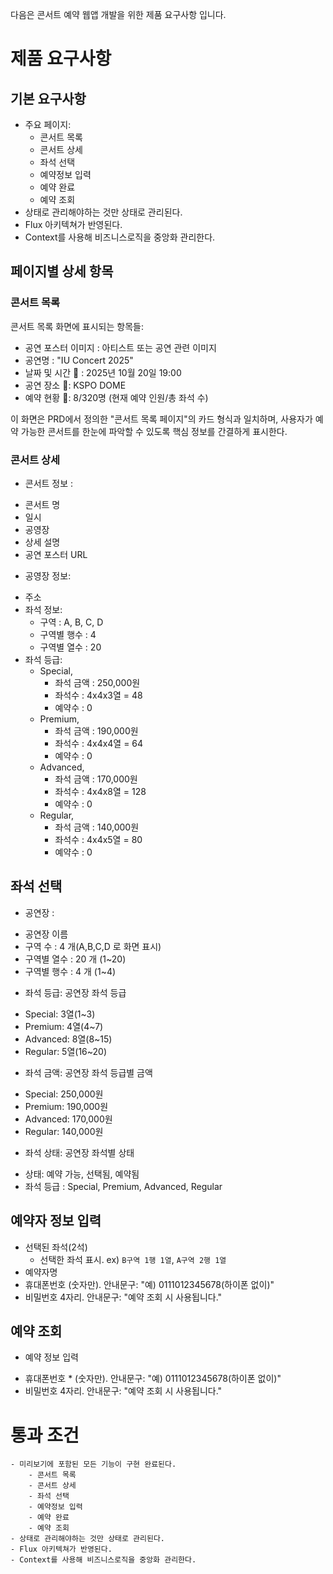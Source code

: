 
다음은 콘서트 예약 웹앱 개발을 위한 제품 요구사항 입니다.

# 제품 요구사항

## 기본 요구사항

- 주요 페이지:
    - 콘서트 목록
    - 콘서트 상세
    - 좌석 선택
    - 예약정보 입력
    - 예약 완료
    - 예약 조회
- 상태로 관리해야하는 것만 상태로 관리된다.
- Flux 아키텍쳐가 반영된다.
- Context를 사용해 비즈니스로직을 중앙화 관리한다.


## 페이지별 상세 항목

### 콘서트 목록 

콘서트 목록 화면에 표시되는 항목들:
- 공연 포스터 이미지 : 아티스트 또는 공연 관련 이미지 
- 공연명 : "IU Concert 2025"
- 날짜 및 시간 📅 : 2025년 10월 20일 19:00
- 공연 장소 📍: KSPO DOME
- 예약 현황 👥: 8/320명 (현재 예약 인원/총 좌석 수)

이 화면은 PRD에서 정의한 "콘서트 목록 페이지"의 카드 형식과 일치하며, 사용자가 예약 가능한 콘서트를 한눈에 파악할 수 있도록 핵심 정보를 간결하게 표시한다. 

### 콘서트 상세

* 콘서트 정보 : 
- 콘서트 명
- 일시
- 공영장
- 상세 설명
- 공연 포스터 URL

* 공영장 정보:
- 주소
- 좌석 정보:
    - 구역 : A, B, C, D
    - 구역별 행수 : 4
    - 구역별 열수 : 20
- 좌석 등급:
    - Special,
        - 좌석 금액 : 250,000원
        - 좌석수 : 4x4x3열 = 48 
        - 예약수 : 0
    - Premium, 
        - 좌석 금액  : 190,000원
        - 좌석수 : 4x4x4열 = 64 
        - 예약수 : 0
    - Advanced, 
        - 좌석 금액  : 170,000원
        - 좌석수 : 4x4x8열 = 128  
        - 예약수 : 0
    - Regular, 
        - 좌석 금액  : 140,000원
        - 좌석수 : 4x4x5열 = 80  
        - 예약수 : 0

## 좌석 선택

* 공연장 :
- 공연장 이름
- 구역 수 : 4 개(A,B,C,D 로 화면 표시)
- 구역별 열수 : 20 개 (1~20)
- 구역별 행수 : 4 개 (1~4)

* 좌석 등급: 공연장 좌석 등급
- Special: 3열(1~3)
- Premium: 4열(4~7)
- Advanced: 8열(8~15)
- Regular: 5열(16~20)

* 좌석 금액: 공연장 좌석 등급별 금액
- Special: 250,000원
- Premium: 190,000원
- Advanced: 170,000원
- Regular: 140,000원

* 좌석 상태: 공연장 좌석별 상태
- 상태: 예약 가능, 선택됨, 예약됨
- 좌석 등급 : Special, Premium, Advanced, Regular

## 예약자 정보 입력 

- 선택된 좌석(2석) 
  - 선택한 좌석 표시. ex) `B구역 1행 1열`, `A구역 2행 1열`
- 예약자명
- 휴대폰번호 (숫자만). 안내문구: "예) 0111012345678(하이폰 없이)"
- 비밀번호 4자리. 안내문구: "예약 조회 시 사용됩니다."

## 예약 조회

* 예약 정보 입력
- 휴대폰번호 * (숫자만). 안내문구: "예) 0111012345678(하이폰 없이)"
- 비밀번호 4자리. 안내문구: "예약 조회 시 사용됩니다." 

# **통과 조건**
    - 미리보기에 포함된 모든 기능이 구현 완료된다.
        - 콘서트 목록
        - 콘서트 상세
        - 좌석 선택
        - 예약정보 입력
        - 예약 완료
        - 예약 조회
    - 상태로 관리해야하는 것만 상태로 관리된다.
    - Flux 아키텍쳐가 반영된다.
    - Context를 사용해 비즈니스로직을 중앙화 관리한다.

